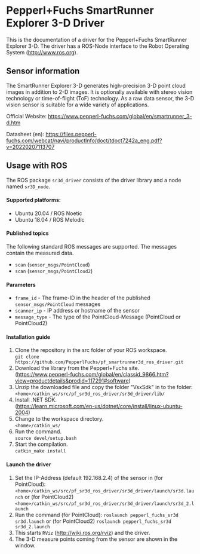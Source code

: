
# Pepperl+Fuchs SmartRunner Explorer 3-D Driver

This is the documentation of a driver for the Pepperl+Fuchs SmartRunner Explorer 3-D.
The driver has a ROS-Node interface to the Robot Operating System (<http://www.ros.org>).


## Sensor information

The SmartRunner Explorer 3-D generates high-precision 3-D point cloud images in addition to 2-D images. 
It is optionally available with stereo vision technology or time-of-flight (ToF) technology. 
As a raw data sensor, the 3-D vision sensor is suitable for a wide variety of applications.

Official Website: https://www.pepperl-fuchs.com/global/en/smartrunner_3-d.htm

Datasheet (en): https://files.pepperl-fuchs.com/webcat/navi/productInfo/doct/tdoct7242a_eng.pdf?v=20220207113707


## Usage with ROS
The ROS package `sr3d_driver` consists of the driver library and a node named `sr3D_node`.


#### Supported platforms:
- Ubuntu 20.04 / ROS Noetic
- Ubuntu 18.04 / ROS Melodic

#### Published topics
The following standard ROS messages are supported. The messages contain the measured data.
- `scan` (`sensor_msgs/PointCloud`) 
- `scan` (`sensor_msgs/PointCloud2`) 

#### Parameters

- `frame_id` - The frame-ID in the header of the published `sensor_msgs/PointCloud` messages
- `scanner_ip` - IP address or hostname of the sensor
- `message_type` - The type of the PointCloud-Message (PointCloud or PointCloud2)

#### Installation guide
1. Clone the repository in the src folder of your ROS workspace.  
```git clone https://github.com/PepperlFuchs/pf_smartrunner3d_ros_driver.git```
2. Download the library from the Pepperl+Fuchs site.  
   (https://www.pepperl-fuchs.com/global/en/classid_9866.htm?view=productdetails&prodid=117291#software)
3. Unzip the downloaded file and copy the folder "VsxSdk" in to the folder:  
```<home>/catkin_ws/src/pf_sr3d_ros_driver/sr3d_driver/lib/```
4. Install .NET SDK.  
   (https://learn.microsoft.com/en-us/dotnet/core/install/linux-ubuntu-2004)
5. Change to the workspace directory.  
```<home>/catkin_ws/```
6. Run the command.   
```source devel/setup.bash```
7. Start the compilation.  
```catkin_make install```

#### Launch the driver
1. Set the IP-Address (default 192.168.2.4) of the sensor in (for PointCloud):
```<home>/catkin_ws/src/pf_sr3d_ros_driver/sr3d_driver/launch/sr3d.launch```
or (for PointCloud2)
```<home>/catkin_ws/src/pf_sr3d_ros_driver/sr3d_driver/launch/sr3d_2.launch```
2. Run the command (for PointCloud):
```roslaunch pepperl_fuchs_sr3d sr3d.launch```
or (for PointCloud2)
```roslaunch pepperl_fuchs_sr3d sr3d_2.launch```
3. This starts `RViz` (http://wiki.ros.org/rviz) and the driver.
4. The 3-D measure points coming from the sensor are shown in the window.


